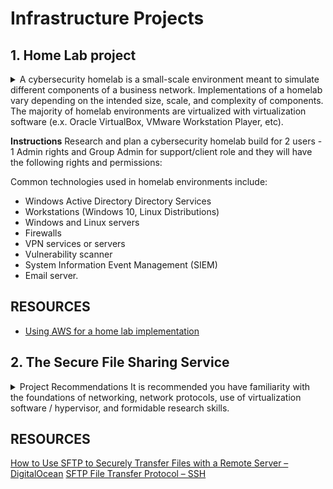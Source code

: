 # Infrastructure Projects
## 1. Home Lab project
<details>
Overview
<summary>
A cybersecurity homelab is a small-scale environment meant to simulate different components of a business network. Implementations of a homelab vary depending on the intended size, scale, and complexity of components. The majority of homelab environments are virtualized with virtualization software (e.x. Oracle VirtualBox, VMware Workstation Player, etc).


</summary>
</details>

**Instructions**
Research and plan a cybersecurity homelab build for 2 users - 1 Admin rights and Group Admin for support/client role and they will have the following rights and permissions:

Common technologies used in homelab environments include:
- Windows Active Directory Directory Services
- Workstations (Windows 10, Linux Distributions)
- Windows and Linux servers
- Firewalls
- VPN services or servers
- Vulnerability scanner
- System Information Event Management (SIEM)
- Email server.

## RESOURCES
- [Using AWS for a home lab implementation](https://www.youtube.com/watch?v=uo_Xf_pGTvg)

## 2. The Secure File Sharing Service

<details>Overview
Safely share your files across an unsecured medium. Using a popular and secure network protocol, such as secure file transfer protocol (SFTP) or secure shell (SSH), transfer files across an insecure medium. Transfer files between two hosts.

<summary>Project Recommendations
It is recommended you have familiarity with the foundations of networking, network protocols, use of virtualization software / hypervisor, and formidable research skills.</summary></details>


## RESOURCES
[How to Use SFTP to Securely Transfer Files with a Remote Server – DigitalOcean](https://www.digitalocean.com/community/tutorials/how-to-use-sftp-to-securely-transfer-files-with-a-remote-server)
[SFTP File Transfer Protocol – SSH](https://www.ssh.com/ssh/sftp/)

